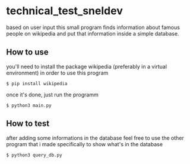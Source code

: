 # technical_test_sneldev

based on user input this small program finds information about famous people on wikipedia and put that information inside a simple database.

 ## How to use

 you'll need to install the package wikipedia (preferably in a virtual environment) in order to use this program

 `$ pip install wikipedia`

 once it's done, just run the programm

 `$ python3 main.py`

 ## How to test

 after adding some informations in the database feel free to use the other program that i made specifically to show what's in the database

 `$ python3 query_db.py`

